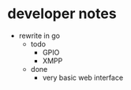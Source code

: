 # developer notes

* rewrite in go
  * todo
    * GPIO
    * XMPP
  * done
    * very basic web interface
